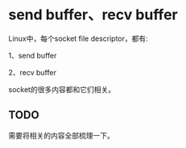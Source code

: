 # send buffer、recv buffer

Linux中，每个socket file descriptor，都有:

1、send buffer

2、recv buffer

socket的很多内容都和它们相关。

## TODO

需要将相关的内容全部梳理一下。

